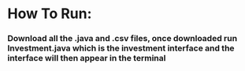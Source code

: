 # How To Run:
### Download all the .java and .csv files, once downloaded run Investment.java which is the investment interface and the interface will then appear in the terminal
